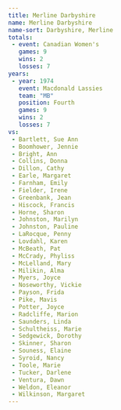 ```yaml
---
title: Merline Darbyshire
name: Merline Darbyshire
name-sort: Darbyshire, Merline
totals:
 - event: Canadian Women's
   games: 9
   wins: 2
   losses: 7
years:
 - year: 1974
   event: Macdonald Lassies
   team: "MB"
   position: Fourth
   games: 9
   wins: 2
   losses: 7
vs:
 - Bartlett, Sue Ann
 - Boomhower, Jennie
 - Bright, Ann
 - Collins, Donna
 - Dillon, Cathy
 - Earle, Margaret
 - Farnham, Emily
 - Fielder, Irene
 - Greenbank, Jean
 - Hiscock, Francis
 - Horne, Sharon
 - Johnston, Marilyn
 - Johnston, Pauline
 - LaRocque, Penny
 - Lovdahl, Karen
 - McBeath, Pat
 - McCrady, Phyliss
 - McLelland, Mary
 - Milikin, Alma
 - Myers, Joyce
 - Noseworthy, Vickie
 - Payson, Frida
 - Pike, Mavis
 - Potter, Joyce
 - Radcliffe, Marion
 - Saunders, Linda
 - Schultheiss, Marie
 - Sedgewick, Dorothy
 - Skinner, Sharon
 - Souness, Elaine
 - Syroid, Nancy
 - Toole, Marie
 - Tucker, Darlene
 - Ventura, Dawn
 - Weldon, Eleanor
 - Wilkinson, Margaret
---
```

